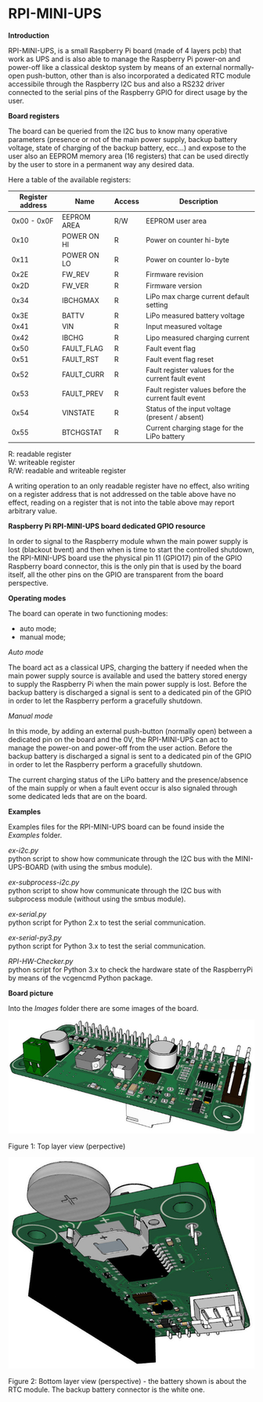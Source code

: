 # RPI-MINI-UPS

**Introduction**

RPI-MINI-UPS, is a small Raspberry Pi board (made of 4 layers pcb) that work as UPS and is also able to manage the Raspberry Pi power-on and power-off like a classical desktop system by means of an external normally-open push-button, other than is also incorporated a dedicated RTC module accessibile through the Raspberry I2C bus and also a RS232 driver connected to the serial pins of the Raspberry GPIO for direct usage by the user.

**Board registers**

The board can be queried from the I2C bus to know many operative parameters (presence or not of the main power supply, backup battery voltage, state of charging of the backup battery, ecc...) and expose to the user also an EEPROM memory area (16 registers) that can be used directly by the user to store in a permanent way any desired data.

Here a table of the available registers:

| Register address | Name        | Access | Description                                          |
| ---------------- | ----------- | ------ | ---------------------------------------------------- |
| 0x00 - 0x0F      | EEPROM AREA | R/W    | EEPROM user area                                     |
| 0x10             | POWER ON HI | R      | Power on counter hi-byte                             |
| 0x11             | POWER ON LO | R      | Power on counter lo-byte                             |
| 0x2E             | FW_REV      | R      | Firmware revision                                    |
| 0x2D             | FW_VER      | R      | Firmware version                                     |
| 0x34             | IBCHGMAX    | R      | LiPo max charge current default setting              |
| 0x3E             | BATTV       | R      | LiPo measured battery voltage                        |
| 0x41             | VIN         | R      | Input measured voltage                               |
| 0x42             | IBCHG       | R      | Lipo measured charging current                       |
| 0x50             | FAULT_FLAG  | R      | Fault event flag                                     |
| 0x51             | FAULT_RST   | R      | Fault event flag reset                               |
| 0x52             | FAULT_CURR  | R      | Fault register values for the current fault event    |
| 0x53             | FAULT_PREV  | R      | Fault register values before the current fault event |
| 0x54             | VINSTATE    | R      | Status of the input voltage (present / absent)       |
| 0x55             | BTCHGSTAT   | R      | Current charging stage for the LiPo battery          |

R: readable register  
W: writeable register  
R/W: readable and writeable register  

A writing operation to an only readable register have no effect, also writing on a register address that is not addressed on the table above have no effect, reading on a register that is not into the table above may report arbitrary value.

**Raspberry Pi RPI-MINI-UPS board dedicated GPIO resource**

In order to signal to the Raspberry module whwn the main power supply is lost (blackout bvent) and then when is time to start the controlled shutdown, the RPI-MINI-UPS board use the physical pin 11 (GPIO17) pin of the GPIO Raspberry board connector, this is the only pin that is used by the board itself, all the other pins on the GPIO are transparent from the board perspective.

**Operating modes**

The board can operate in two functioning modes:

- auto mode;
- manual mode;

*Auto mode*

The board act as a classical UPS, charging the battery if needed when the main power supply source is available and used the battery stored energy to supply the Raspberry Pi when the main power supply is lost. Before the backup battery is discharged a signal is sent to a dedicated pin of the GPIO in order to let the Raspberry perform a gracefully shutdown.

*Manual mode*

In this mode, by adding an external push-button (normally open) between a dedicated pin on the board and the 0V, the RPI-MINI-UPS can act to manage the power-on and power-off from the user action. Before the backup battery is discharged a signal is sent to a dedicated pin of the GPIO in order to let the Raspberry perform a gracefully shutdown.

The current charging status of the LiPo battery and the presence/absence of the main supply or when a fault event occur is also signaled through some dedicated leds that are on the board.

**Examples**

Examples files for the RPI-MINI-UPS board can be found inside the *Examples* folder.

*ex-i2c.py*  
python script to show how communicate through the I2C bus with the MINI-UPS-BOARD (with using the smbus module).

*ex-subprocess-i2c.py*  
python script to show how communicate through the I2C bus with subprocess module (without using the smbus module).

*ex-serial.py*  
python script for Python 2.x to test the serial communication.

*ex-serial-py3.py*  
python script for Python 3.x to test the serial communication.

*RPI-HW-Checker.py*  
python script for Python 3.x to check the hardware state of the RaspberryPi by means of the vcgencmd Python package.

**Board picture**

Into the *Images* folder there are some images of the board.

![Image](/Images/miniups_r0-1.jpg)

Figure 1: Top layer view (perpective)

![Image](/Images/miniups_r0-3.jpg)

Figure 2: Bottom layer view (perspective) - the battery shown is about the RTC module. The backup battery connector is the white one.
